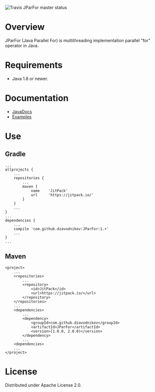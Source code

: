 ![Travis JParFor master status](https://travis-ci.org/dzavodnikov/JParFor.svg?branch=master)


Overview
========
JParFor (Java Parallel For) is multithreading implementation parallel "for" operator in Java.


Requirements
============
 * Java 1.8 or newer.


Documentation
=============
 * [JavaDocs](https://dzavodnikov.github.io/JParFor/)
 * [Examples](https://github.com/dzavodnikov/JParFor/tree/examples/)


Use
===
Gradle
------
    ...
	allprojects {
	    ...
		repositories {
			...
			maven {
                name    'JitPack'
                url     'https://jitpack.io/' 
            }
		}
		...
	}
	...
    dependencies {
        ...
        compile 'com.github.dzavodnikov:JParFor:1.+'
        ...
    }
    ...

Maven
-----
    <project>
        ...
	    <repositories>
	        ...
		    <repository>
		        <id>JitPack</id>
		        <url>https://jitpack.io/</url>
		    </repository>
	    </repositories>
        ...
        <dependencies>
            ...
	        <dependency>
	            <groupId>com.github.dzavodnikov</groupId>
	            <artifactId>JParFor</artifactId>
	            <version>[1.0.0, 2.0.0)</version>
	        </dependency>
	        ...
	    <dependencies>
	    ...
	</project>


License
=======
Distributed under Apache License 2.0.

